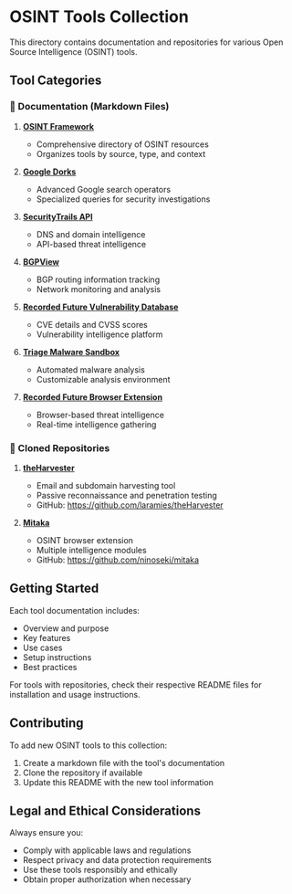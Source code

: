# OSINT Tools Collection

This directory contains documentation and repositories for various Open Source Intelligence (OSINT) tools.

## Tool Categories

### 📁 Documentation (Markdown Files)

1. **[OSINT Framework](osint-framework.md)**
   - Comprehensive directory of OSINT resources
   - Organizes tools by source, type, and context

2. **[Google Dorks](google-dorks.md)**
   - Advanced Google search operators
   - Specialized queries for security investigations

3. **[SecurityTrails API](securitytrails-api.md)**
   - DNS and domain intelligence
   - API-based threat intelligence

4. **[BGPView](bgpview.md)**
   - BGP routing information tracking
   - Network monitoring and analysis

5. **[Recorded Future Vulnerability Database](recorded-future-vuln-db.md)**
   - CVE details and CVSS scores
   - Vulnerability intelligence platform

6. **[Triage Malware Sandbox](triage-malware-sandbox.md)**
   - Automated malware analysis
   - Customizable analysis environment

7. **[Recorded Future Browser Extension](recorded-future-browser-ext.md)**
   - Browser-based threat intelligence
   - Real-time intelligence gathering

### 🔧 Cloned Repositories

1. **[theHarvester](theHarvester/)**
   - Email and subdomain harvesting tool
   - Passive reconnaissance and penetration testing
   - GitHub: https://github.com/laramies/theHarvester

2. **[Mitaka](mitaka/)**
   - OSINT browser extension
   - Multiple intelligence modules
   - GitHub: https://github.com/ninoseki/mitaka

## Getting Started

Each tool documentation includes:
- Overview and purpose
- Key features
- Use cases
- Setup instructions
- Best practices

For tools with repositories, check their respective README files for installation and usage instructions.

## Contributing

To add new OSINT tools to this collection:
1. Create a markdown file with the tool's documentation
2. Clone the repository if available
3. Update this README with the new tool information

## Legal and Ethical Considerations

Always ensure you:
- Comply with applicable laws and regulations
- Respect privacy and data protection requirements
- Use these tools responsibly and ethically
- Obtain proper authorization when necessary